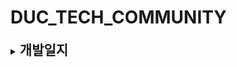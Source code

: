 # DUC_TECH_COMMUNITY

<details>
  <summary>
    <h2 style="display:inline">개발일지</h2>
  </summary>

### 2023.20.09(목)

Query(findAll, posts, user), Mutation(createPost, deletePost), Post 타입 수정
schema.prisma 수정

### 2023.02.08(수)

Query, Mutation 타입 분리

### 2023.01.02(월)

User 타입 작성(nexus), Muation(Post) 타입 작성(nexus), nexus-typegen, graphql 스키마 작성

### 2023.01.01(일)

Post 타입 작성(nexus), Query 타입 작성(nexus), context.ts 추가

### 2022.12.31(토)

apolloServer 작성, apolloClient 추가, test migration 추가

### 2022.12.30(금)

Comment model 추가

### 2022.12.29(목)

Post model 추가, next-auth provider작성

### 2022.12.28(수)

prisma 스키마 next-auth 모델 작성, 도커 컴포즈 작성, yarn 설치

### 2022.12.27(화)

프로젝트 dependencies 설치

### 2022.12.26(월)

프로젝트 초기세팅(next.js, typescript)

### 2022.12.25(일)

ERD(Entity Relationship Diagram) 설계 - [Lucid Chart](https://lucid.app/lucidchart/97870a37-d239-4f9e-a3ba-f8cf9c2058ab/edit?viewport_loc=-16%2C17%2C2893%2C1529%2C0_0&invitationId=inv_a581cca6-cb61-48b9-859b-d77cc36d3933)
<br />
[ Alarm ]

### 2022.12.24(토)

ERD(Entity Relationship Diagram) 설계 - [Lucid Chart](https://lucid.app/lucidchart/97870a37-d239-4f9e-a3ba-f8cf9c2058ab/edit?viewport_loc=-16%2C17%2C2893%2C1529%2C0_0&invitationId=inv_a581cca6-cb61-48b9-859b-d77cc36d3933)
<br />
[ LikeComment ]

### 2022.12.23(금)

ERD(Entity Relationship Diagram) 설계 - [Lucid Chart](https://lucid.app/lucidchart/97870a37-d239-4f9e-a3ba-f8cf9c2058ab/edit?viewport_loc=-16%2C17%2C2893%2C1529%2C0_0&invitationId=inv_a581cca6-cb61-48b9-859b-d77cc36d3933)
<br />
[ LikePost ]

### 2022.12.22(목)

UI/UX 디자인(웹) - [Figma](https://www.figma.com/file/BnhdtxKWLcyHQnvSyb0sLu/DUC?node-id=0%3A1&t=ENgB2xgKb4bBUvAg-1)
<br />
[ 프로토타입 ]

### 2022.12.21(수)

UI/UX 디자인(웹) - [Figma](https://www.figma.com/file/BnhdtxKWLcyHQnvSyb0sLu/DUC?node-id=0%3A1&t=ENgB2xgKb4bBUvAg-1)
<br />
[ 로그인 전 홈, 로그인 모달, 게시물 목록 ]

### 2022.12.20(화)

UI/UX 디자인(웹) - [Figma](https://www.figma.com/file/BnhdtxKWLcyHQnvSyb0sLu/DUC?node-id=0%3A1&t=ENgB2xgKb4bBUvAg-1)
<br />
[ 검색, 게시물 작성, 게시물 ]

### 2022.12.19(월)

UI/UX 디자인(웹) - [Figma](https://www.figma.com/file/BnhdtxKWLcyHQnvSyb0sLu/DUC?node-id=0%3A1&t=ENgB2xgKb4bBUvAg-1)
<br />
[ 사이드바, 공지, 홈 이미지, 홈 게시글(최신글, Top 10) ]

### 2022.12.18(일)

UI/UX 디자인(웹) - [Figma](https://www.figma.com/file/BnhdtxKWLcyHQnvSyb0sLu/DUC?node-id=0%3A1&t=ENgB2xgKb4bBUvAg-1)
<br />
[ 헤더 ]

### 2022.12.17(토)

UI/UX 디자인(웹) - [Figma](https://www.figma.com/file/BnhdtxKWLcyHQnvSyb0sLu/DUC?node-id=0%3A1&t=ENgB2xgKb4bBUvAg-1)
<br />
[ 페이지 템플릿 ]

### 2022.12.16(금)

ERD(Entity Relationship Diagram) 설계 - [Lucid Chart](https://lucid.app/lucidchart/97870a37-d239-4f9e-a3ba-f8cf9c2058ab/edit?viewport_loc=-16%2C17%2C2893%2C1529%2C0_0&invitationId=inv_a581cca6-cb61-48b9-859b-d77cc36d3933)
<br />
[ Like ]

### 2022.12.15(목)

ERD(Entity Relationship Diagram) 설계 - [Lucid Chart](https://lucid.app/lucidchart/97870a37-d239-4f9e-a3ba-f8cf9c2058ab/edit?viewport_loc=-16%2C17%2C2893%2C1529%2C0_0&invitationId=inv_a581cca6-cb61-48b9-859b-d77cc36d3933)
<br />
[ Next-auth(User, Account, Session, VerificationToken), Post, Comment ]

### 2022.12.14(수)

UI/UX 디자인(모바일) - [Figma](https://www.figma.com/file/BnhdtxKWLcyHQnvSyb0sLu/DUC?node-id=0%3A1&t=ENgB2xgKb4bBUvAg-1)
<br />
[ 사이드바 ]

### 2022.12.13(화)

UI/UX 디자인(모바일) - [Figma](https://www.figma.com/file/BnhdtxKWLcyHQnvSyb0sLu/DUC?node-id=0%3A1&t=ENgB2xgKb4bBUvAg-1)
<br />
[ 메인, 검색, 로그인, 프로필, 게시물 작성, 게시물, 게시물 목록, 알림 페이지 ]

### 2022.12.12(월)

dev 브랜치 생성

</details>
